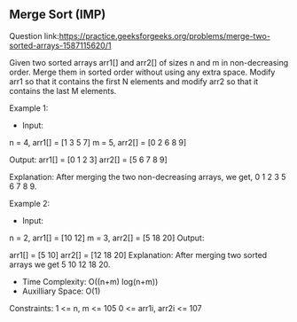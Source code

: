 ## Merge Sort (IMP)

Question link:https://practice.geeksforgeeks.org/problems/merge-two-sorted-arrays-1587115620/1 

Given two sorted arrays arr1[] and arr2[] of sizes n and m in non-decreasing order. Merge them in sorted order without using any extra space. Modify arr1 so that it contains the first N elements and modify arr2 so that it contains the last M elements.

Example 1:

- Input: 

n = 4, arr1[] = [1 3 5 7] 
m = 5, arr2[] = [0 2 6 8 9]

Output: 
arr1[] = [0 1 2 3]
arr2[] = [5 6 7 8 9]

Explanation:
After merging the two 
non-decreasing arrays, we get, 
0 1 2 3 5 6 7 8 9.

Example 2:

- Input: 

n = 2, arr1[] = [10 12] 
m = 3, arr2[] = [5 18 20]
Output: 

arr1[] = [5 10]
arr2[] = [12 18 20]
Explanation:
After merging two sorted arrays 
we get 5 10 12 18 20.


-  Time Complexity:  O((n+m) log(n+m)) 
-  Auxilliary Space: O(1)

Constraints:
1 <= n, m <= 105
0 <= arr1i, arr2i <= 107